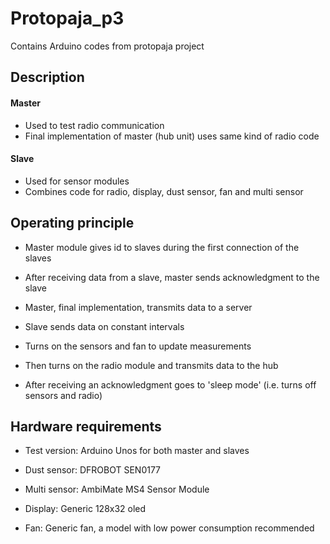 # Protopaja_p3
Contains Arduino codes from protopaja project



##		Description	



####	Master
	
 - Used to test radio communication
 - Final implementation of master (hub unit) uses same kind of radio code

 
####	Slave
	
 - Used for sensor modules
 - Combines code for radio, display, dust sensor, fan and multi sensor 
 
 
 
##		Operating principle	

 - Master module gives id to slaves during the first connection of the slaves
 - After receiving data from a slave, master sends acknowledgment to the slave
 - Master, final implementation, transmits data to a server 
 
 
 - Slave sends data on constant intervals
 - Turns on the sensors and fan to update measurements
 - Then turns on the radio module and transmits data to the hub
 - After receiving an acknowledgment goes to 'sleep mode' (i.e. turns off sensors and radio)
 
 
 
##		Hardware requirements	

 - Test version: Arduino Unos for both master and slaves
 
 - Dust sensor: DFROBOT SEN0177
 
 - Multi sensor: AmbiMate MS4 Sensor Module
 
 - Display: Generic 128x32 oled
 
 - Fan: Generic fan, a model with low power consumption recommended


